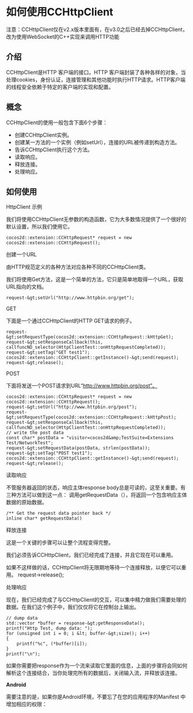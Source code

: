 # 如何使用CCHttpClient #

注意：CCHttpClient仅在v2.x版本里面有，在v3.0之后已经去掉CCHttpClient，改为使用WebSocket的C++实现来调用HTTP功能

## 介绍 ##

CCHttpClient是HTTP 客户端的接口。HTTP 客户端封装了各种各样的对象，当处理cookies，身份认证，连接管理和其他功能时执行HTTP请求。HTTP客户端 的线程安全依赖于特定的客户端的实现和配置。

## 概念 ##

CCHttpClient的使用一般包含下面6个步骤：

- 创建CCHttpClient实例。
- 创建某一方法的一个实例（例如setUrl），连接的URL被传递到构造方法。
- 告诉CCHttpClient执行这个方法。
- 读取响应。
- 释放连接。
- 处理响应。


## 如何使用 ##

HttpClient 示例

我们将使用CCHttpClient无参数的构造函数，它为大多数情况提供了一个很好的默认设置，所以我们使用它。

	cocos2d::extension::CCHttpRequest* request = new cocos2d::extension::CCHttpRequest();


创建一个URL

由HTTP规范定义的各种方法对应各种不同的CCHttpClient类。

 我们将使用Get方法，这是一个简单的方法，它只是简单地取得一个URL，获取URL指向的文档。

	request-&gt;setUrl("http://www.httpbin.org/get");


GET

下面是一个通过CCHttpClient的HTTP GET请求的例子。

	request-&gt;setRequestType(cocos2d::extension::CCHttpRequest::kHttpGet);
	request-&gt;setResponseCallback(this, callfuncND_selector(HttpClientTest::onHttpRequestCompleted));
	request-&gt;setTag("GET test1");
	cocos2d::extension::CCHttpClient::getInstance()-&gt;send(request);
	request-&gt;release();


POST

下面将发送一个POST请求到URL“http://www.httpbin.org/post”。

	cocos2d::extension::CCHttpRequest* request = new cocos2d::extension::CCHttpRequest();
	request-&gt;setUrl("http://www.httpbin.org/post");
	request-&gt;setRequestType(cocos2d::extension::CCHttpRequest::kHttpPost);
	request-&gt;setResponseCallback(this, callfuncND_selector(HttpClientTest::onHttpRequestCompleted));
	// write the post data
	const char* postData = "visitor=cocos2d&amp;TestSuite=Extensions Test/NetworkTest";
	request-&gt;setRequestData(postData, strlen(postData));
	request-&gt;setTag("POST test1");
	cocos2d::extension::CCHttpClient::getInstance()-&gt;send(request);
	request-&gt;release();


读取响应

不管服务器返回的状态，响应主体response body总是可读的，这至关重要。有三种方法可以做到这一点：
 调用getRequestData（），将返回一个包含响应主体数据的原始数据。

	/** Get the request data pointer back */
	inline char* getRequestData()


释放连接

这是一个关键的步骤可以让整个流程变得完整。

 我们必须告诉CCHttpClient，我们已经完成了连接，并且它现在可以重用。

 如果不这样做的话，CCHttpClient将无限期地等待一个连接释放，以便它可以重用。
	request-&gt;release();


处理响应

现在，我们已经完成了与CCHttpClient的交互，可以集中精力做我们需要处理的数据。在我们这个例子中，我们仅仅将它在控制台上输出。

	// dump data
	std::vector *buffer = response-&gt;getResponseData();
	printf("Http Test, dump data: ");
	for (unsigned int i = 0; i &lt; buffer-&gt;size(); i++)
	{
		printf("%c", (*buffer)[i]);
	}
	printf("\n");


如果你需要把response作为一个流来读取它里面的信息，上面的步骤将会同如何解析这个连接结合，当你处理完所有的数据后，关闭输入流，并释放该连接。

**Android**

需要注意的是，如果你是Android环境，不要忘了在您的应用程序的Manifest
中增加相应的权限：

<uses-permission android:name=”android.permission.INTERNET” />
